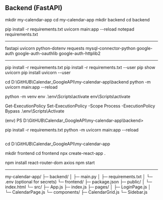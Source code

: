 ## Backend (FastAPI)

mkdir my-calendar-app
cd my-calendar-app
mkdir backend
cd backend

pip install -r requirements.txt
uvicorn main:app --reload
notepad requirements.txt
***
fastapi
uvicorn
python-dotenv
requests
mysql-connector-python
google-auth
google-auth-oauthlib
google-auth-httplib2
***

pip install -r requirements.txt
pip install -r requirements.txt --user
pip show uvicorn
pip install uvicorn --user

cd D:\GitHUB\Calendar_GoogleAPI\my-calendar-app\backend
python -m uvicorn main:app --reload

python -m venv env
.\env\Scripts\activate
env\Scripts\activate

Get-ExecutionPolicy
Set-ExecutionPolicy -Scope Process -ExecutionPolicy Bypass
.\env\Scripts\Activate

(env) PS D:\GitHUB\Calendar_GoogleAPI\my-calendar-app\backend>

pip install -r requirements.txt
python -m uvicorn main:app --reload

## 

cd D:\GitHUB\Calendar_GoogleAPI\my-calendar-app

mkdir frontend
cd frontend
npx create-react-app .

npm install react-router-dom axios
npm start

--------------------

my-calendar-app/
   ├─ backend/
   │   ├─ main.py
   │   ├─ requirements.txt
   │   └─ .env           (optional for secrets)
   └─ frontend/
       ├─ package.json
       ├─ public/
       │   └─ index.html
       └─ src/
           ├─ App.js
           ├─ index.js
           ├─ pages/
           │   ├─ LoginPage.js
           │   └─ CalendarPage.js
           └─ components/
               ├─ CalendarGrid.js
               └─ Sidebar.js